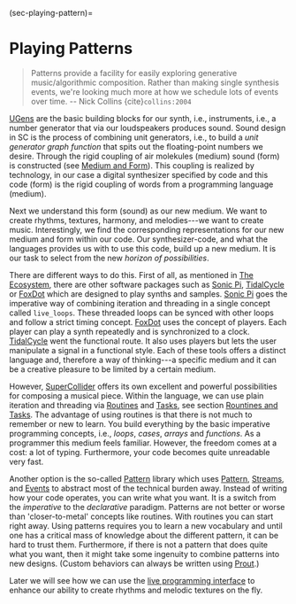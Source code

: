 (sec-playing-pattern)=
# Playing Patterns

>Patterns provide a facility for easily exploring generative music/algorithmic composition.
>Rather than making single synthesis events, we're looking much more at how we schedule lots of events over time. -- Nick Collins {cite}`collins:2004`

[UGens](sec-ugens) are the basic building blocks for our synth, i.e., instruments, i.e., a number generator that via our loudspeakers produces sound.
Sound design in SC is the process of combining unit generators, i.e., to build a *unit generator graph function* that spits out the floating-point numbers we desire.
Through the rigid coupling of air molekules (medium) sound (form) is constructed (see [Medium and Form](sec-medium-and-form)).
This coupling is realized by technology, in our case a digital synthesizer specified by code and this code (form) is the rigid coupling of words from a programming language (medium).

Next we understand this form (sound) as our new medium.
We want to create rhythms, textures, harmony, and melodies---we want to create music.
Interestingly, we find the corresponding representations for our new medium and form within our code.
Our synthesizer-code, and what the languages provides us with to use this code, build up a new medium.
It is our task to select from the new *horizon of possibilities*.

There are different ways to do this.
First of all, as mentioned in [The Ecosystem](sec-ecosystem), there are other software packages such as [Sonic Pi](https://sonic-pi.net/), [TidalCycle](https://tidalcycles.org/) or [FoxDot](https://foxdot.org/) which are designed to play synths and samples.
[Sonic Pi](https://sonic-pi.net/) goes the imperative way of combining iteration and threading in a single concept called ``live_loops``.
These threaded loops can be synced with other loops and follow a strict timing concept.
[FoxDot](https://foxdot.org/) uses the concept of players.
Each player can play a synth repeatedly and is synchronized to a clock.
[TidalCycle](https://tidalcycles.org/) went the functional route.
It also uses players but lets the user manipulate a signal in a functional style.
Each of these tools offers a distinct language and, therefore a way of thinking---a specific medium and it can be a creative pleasure to be limited by a certain medium.

However, [SuperCollider](https://supercollider.github.io/) offers its own excellent and powerful possibilities for composing a musical piece.
Within the language, we can use plain iteration and threading via [Routines](https://doc.sccode.org/Classes/Routine.html) and [Tasks](https://doc.sccode.org/Classes/Task.html), see section [Rountines and Tasks](sec-routines-tasks).
The advantage of using routines is that there is not much to remember or new to learn.
You build everything by the basic imperative programming concepts, i.e., *loops*, *cases*, *arrays* and *functions*.
As a programmer this medium feels familiar.
However, the freedom comes at a cost: a lot of typing.
Furthermore, your code becomes quite unreadable very fast.

Another option is the so-called [Pattern](https://doc.sccode.org/Classes/Pattern.html) library which uses [Pattern](https://doc.sccode.org/Classes/Pattern.html), [Streams](https://doc.sccode.org/Classes/Stream.html), and [Events](https://doc.sccode.org/Classes/Event.html) to abstract most of the technical burden away.
Instead of writing how your code operates, you can write what you want.
It is a switch from the *imperative* to the *declarative* paradigm.
Patterns are not better or worse than 'closer-to-metal' concepts like routines.
With routines you can start right away.
Using patterns requires you to learn a new vocabulary and until one has a critical mass of knowledge about the different pattern, it can be hard to trust them.
Furthermore, if there is not a pattern that does quite what you want, then it might take some ingenuity to combine patterns into new designs. 
(Custom behaviors can always be written using [Prout](https://doc.sccode.org/Classes/Prout.html).)

Later we will see how we can use the [live programming interface](sec-live-coding) to enhance our ability to create rhythms and melodic textures on the fly.